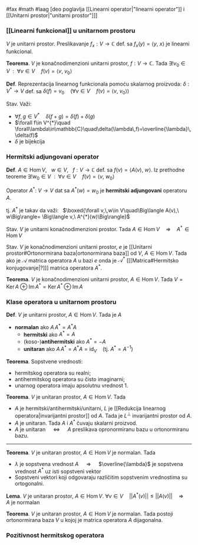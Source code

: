 #fax #math #laag [deo poglavlja [[Linearni operator|"linearni operator"]] i [[Unitarni prostor|"unitarni prostor"]]]

### [[Linearni funkcional]] u unitarnom prostoru
$V$ je unitarni prostor.
Preslikavanje $f_{x}:V\to\mathbb{C}$ def. sa $f_{x}(y)=\langle y,\ x\rangle$ je linearni funkcional.

**Teorema**. $V$ je konačnodimenzioni unitarni prostor, $f: V\to\mathbb{C}$. Tada $\exists!v_{0}\in V\ \ :\ \ \forall v\in V \quad f(v)= \langle v,\ v_{0}\rangle$

**Def**. Reprezentacija linearnog funkcionala pomoću skalarnog proizvoda: $\delta: V^{*}\to V$ def. sa $\delta(f)=v_{0}\quad\big(\forall v\in V \quad f(v)= \langle v,\ v_{0}\rangle\big)$

Stav. Važi:
- $\forall f,\,g\in V^{*}\quad\delta(f+ g)=\delta(f)+\delta(g)$
- $\forall f\in V^{*}\quad \forall\lambda\in\mathbb{C}\quad\delta(\lambda\,f)=\overline{\lambda}\,\delta(f)$
- $\delta$ je bijekcija
### Hermitski adjungovani operator
**Def**.
$A\in \mathrm{Hom}\,V$, $\:$ $w\in V$, $\:$ $f: V\to\mathbb{C}$ def. sa $f(v)= \langle A(v),\ w\rangle$.
Iz prethodne teoreme $\exists!w_{0}\in V\ \ :\ \ \forall v\in V\quad f(v)= \langle v,\ w_{0}\rangle$

Operator  $A^{*}:\ V\to V$ dat sa $A^{*}(w)=w_{0}$ je **hermitski adjungovani** operatoru $A$.

tj. $A^{*}$ je takav da važi: $\:$ $\boxed{\forall v,\,w\in V\quad\Big\langle A(v),\ w\Big\rangle= \Big\langle v,\ A^{*}(w)\Big\rangle}$

Stav. $V$ je unitarni konačnodimenzioni prostor. Tada $A\in\mathrm{Hom}\,V\quad\Rightarrow\quad A^*\!\in\mathrm{Hom}\,V$

Stav. $V$ je konačnodimenzioni unitarni prostor, $e$ je [[Unitarni prostor#Ortonormirana baza|ortonormirana baza]] od $V$, $A\in \mathrm{Hom}\,V$. Tada ako je $\mathcal{A}$ matrica operatora $A$ u bazi $e$ onda je $\mathcal{A}^{*}$ \[[[Matrica#Hermitsko konjugovanje|?]]\] matrica operatora $A^{*}$.

**Teorema**. $V$ je konačnodimenzioni unitarni prostor, $A\in \mathrm{Hom}\,V$. Tada $V=\mathrm{Ker}\,A\oplus\mathrm{Im}\,A^{*}=\mathrm{Ker}\,A^{*}\oplus\mathrm{Im}\,A$
### Klase operatora u unitarnom prostoru
**Def**. $V$ je unitarni prostor, $A\in \mathrm{Hom}\,V$. Tada je $A$
- **normalan** ako $A\,A^{*}=A^{*}A$
	- **hermitski** ako $A^{*}=A$
	- (koso-)**antihermitski** ako $A^{*}=-A$
	- **unitaran** ako $A\,A^{*}=A^{*}A=\mathrm{id}_{V}$ $\ \:$ (tj. $A^{*}=A^{-1}$)

**Teorema**. Sopstvene vrednosti:
- hermitskog operatora su realni;
- antihermitskog operatora su čisto imaginarni;
- unarnog operatora imaju apsolutnu vrednost $1$.

**Teorema**. $V$ je unitaran prostor, $A\in \mathrm{Hom}\,V$. Tada
- $A$ je hermitski/antihermitski/unitarni, $L$ je [[Redukcija linearnog operatora|invarijantni prostor]] od $A$. Tada je $L^{\perp}$ invarijantni prostor od $A$.
- $A$ je unitaran. Tada $A$ i $A^{*}$ čuvaju skalarni proizvod.
- $A$ je unitaran $\quad\Leftrightarrow\quad$ $A$ preslikava opronormiranu bazu u ortonormiranu bazu.
___
**Teorema**. $V$ je unitaran prostor, $A\in \mathrm{Hom}\,V$ je normalan. Tada
- $\lambda$ je sopstvena vrednost $A$ $\quad\Rightarrow\quad$ $\overline{\lambda}$ je sopstvena vrednost $A^{*}$ uz isti sopstveni vektor
- Sopstveni vektori koji odgovaraju različitim sopstvenim vrednostima su ortogonalni.

**Lema**. $V$ je unitaran prostor, $A\in \mathrm{Hom}\,V$.
$\forall v\in V\quad||A^{*}(v)||\leqslant||A(v)||\quad\Rightarrow\quad A$ je normalan

**Teorema**. $V$ je unitaran prostor, $A\in \mathrm{Hom}\,V$ je normalan. Tada postoji ortonormirana baza $V$ u kojoj je matrica operatora $A$ dijagonalna.

### Pozitivnost hermitskog operatora